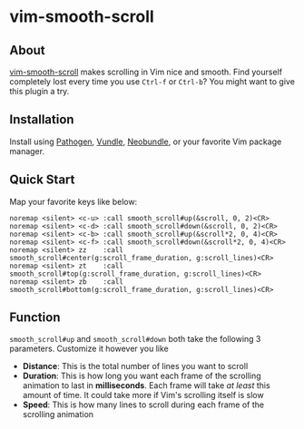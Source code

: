 # vim-smooth-scroll

## About
[vim-smooth-scroll] makes scrolling in Vim nice and smooth. Find yourself completely lost every time you use ```Ctrl-f``` or  ```Ctrl-b```? You might want to give this plugin a try.

## Installation
Install using [Pathogen], [Vundle], [Neobundle], or your favorite Vim package manager.

## Quick Start
Map your favorite keys like below:

```vim
noremap <silent> <c-u> :call smooth_scroll#up(&scroll, 0, 2)<CR>
noremap <silent> <c-d> :call smooth_scroll#down(&scroll, 0, 2)<CR>
noremap <silent> <c-b> :call smooth_scroll#up(&scroll*2, 0, 4)<CR>
noremap <silent> <c-f> :call smooth_scroll#down(&scroll*2, 0, 4)<CR>
noremap <silent> zz    :call smooth_scroll#center(g:scroll_frame_duration, g:scroll_lines)<CR>
noremap <silent> zt    :call smooth_scroll#top(g:scroll_frame_duration, g:scroll_lines)<CR>
noremap <silent> zb    :call smooth_scroll#bottom(g:scroll_frame_duration, g:scroll_lines)<CR>
```

## Function
```smooth_scroll#up``` and ```smooth_scroll#down``` both take the following 3 parameters. Customize it however you like
- __Distance__: This is the total number of lines you want to scroll
- __Duration__: This is how long you want each frame of the scrolling animation to last in __milliseconds__. Each frame will take _at least_ this amount of time. It could take more if Vim's scrolling itself is slow
- __Speed__: This is how many lines to scroll during each frame of the scrolling animation

[vim-smooth-scroll]:http://github.com/terryma/vim-smooth-scroll
[Pathogen]:http://github.com/tpope/vim-pathogen
[Vundle]:http://github.com/gmarik/vundle
[Neobundle]:http://github.com/Shougo/neobundle.vim
